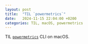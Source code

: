 ```yaml
---
layout: post
title:  "TIL `powermetrics`"
date:   2024-11-15 22:04:00 +0200
categories: TIL, macOS, powermetrics
---
```

TIL [`powermetrics`](https://www.unix.com/man-page/osx/1/powermetrics/) CLI on macOS.
